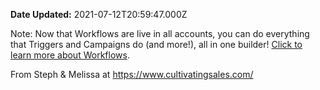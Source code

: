 **Date Updated:** 2021-07-12T20:59:47.000Z

Note: Now that Workflows are live in all accounts, you can do everything that Triggers and Campaigns do (and more!), all in one builder! [Click to learn more about Workflows](https://help.gohighlevel.com/support/solutions/articles/48001179678-workflow-builder-overview). 

From Steph & Melissa at <https://www.cultivatingsales.com/>

  